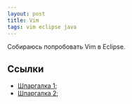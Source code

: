 ```yaml
---
layout: post
title: Vim
tags: vim eclipse java
---
```


Собираюсь попробовать Vim в Eclipse.

## Ссылки 
- [Шпаргалка 1](http://eax.me/vim-commands/);
- [Шпаргалка 2](http://dev-mark.blogspot.com/2010/12/vim_23.html);